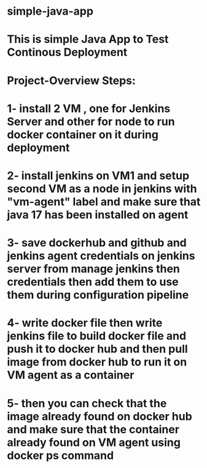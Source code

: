 # simple-java-app
# This is simple Java App to Test Continous Deployment
# Project-Overview Steps:
# 1- install 2 VM , one for Jenkins Server and other for node to run docker container on it during deployment
# 2- install jenkins on VM1 and setup second VM as a node in jenkins with "vm-agent" label and make sure that java 17 has been installed on agent
# 3- save dockerhub and github and jenkins agent credentials on jenkins server from manage jenkins then credentials then add them to use them during configuration pipeline
# 4- write docker file then write jenkins file to build docker file and push it to docker hub and then pull image from docker hub to run it on VM agent as a container
# 5- then you can check that the image already found on docker hub and make sure that the container already found on VM agent using docker ps command


